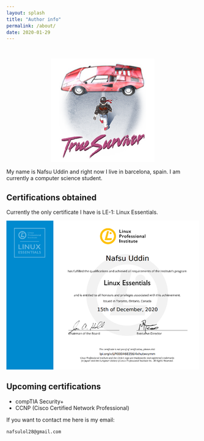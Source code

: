 ```yaml
---
layout: splash
title: "Author info"
permalink: /about/
date: 2020-01-29
---
```


<br>

<p align = "center">
<img src = "/assets/images/avatar1.png">
</p>

My name is Nafsu Uddin and right now I live in barcelona, spain. I am currently a computer science student. 

## Certifications obtained

Currently the only certificate I have is LE-1: Linux Essentials.

<p align = "center">
<img src = "/assets/images/le-0.png">
</p>

## Upcoming certifications 

- compTIA Security+
- CCNP (Cisco Certified Network Professional)

If you want to contact me here is my email: 

```
nafsulol28@gmail.com 
```
